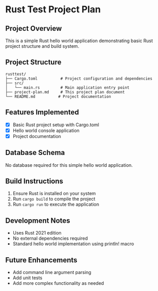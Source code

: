 # Rust Test Project Plan

## Project Overview
This is a simple Rust hello world application demonstrating basic Rust project structure and build system.

## Project Structure
```
rusttest/
├── Cargo.toml          # Project configuration and dependencies
├── src/
│   └── main.rs         # Main application entry point
├── project-plan.md     # This project plan document
└── README.md          # Project documentation
```

## Features Implemented
- [x] Basic Rust project setup with Cargo.toml
- [x] Hello world console application
- [x] Project documentation

## Database Schema
No database required for this simple hello world application.

## Build Instructions
1. Ensure Rust is installed on your system
2. Run `cargo build` to compile the project
3. Run `cargo run` to execute the application

## Development Notes
- Uses Rust 2021 edition
- No external dependencies required
- Standard hello world implementation using println! macro

## Future Enhancements
- Add command line argument parsing
- Add unit tests
- Add more complex functionality as needed 
